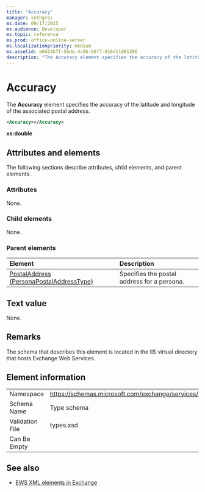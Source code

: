 ```yaml
---
title: "Accuracy"
manager: sethgros
ms.date: 09/17/2015
ms.audience: Developer
ms.topic: reference
ms.prod: office-online-server
ms.localizationpriority: medium
ms.assetid: e0d14b7f-5bde-4c0b-b6f7-816d11081286
description: "The Accuracy element specifies the accuracy of the latitude and longitude of the associated postal address."
---
```


# Accuracy

The **Accuracy** element specifies the accuracy of the latitude and longitude of the associated postal address. 
  
```XML
<Accuracy></Accuracy>
```

 **xs:double**
## Attributes and elements

The following sections describe attributes, child elements, and parent elements.
  
### Attributes

None.
  
### Child elements

None.
  
### Parent elements

|**Element**|**Description**|
|:-----|:-----|
|[PostalAddress (PersonaPostalAddressType)](postaladdress-personapostaladdresstype.md) <br/> |Specifies the postal address for a persona.  <br/> |
   
## Text value

None.
  
## Remarks

The schema that describes this element is located in the IIS virtual directory that hosts Exchange Web Services.
  
## Element information

|||
|:-----|:-----|
|Namespace  <br/> |https://schemas.microsoft.com/exchange/services/2006/types  <br/> |
|Schema Name  <br/> |Type schema  <br/> |
|Validation File  <br/> |types.xsd  <br/> |
|Can Be Empty  <br/> ||
   
## See also

- [EWS XML elements in Exchange](ews-xml-elements-in-exchange.md)

